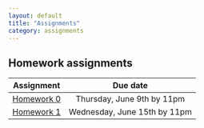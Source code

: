```yaml
---
layout: default
title: "Assignments"
category: assignments
---
```


## Homework assignments

Assignment | Due date
:--------: | :------:
[Homework 0](assign/hw0.html) | Thursday, June 9th by 11pm
[Homework 1](assign/hw1.html) | Wednesday, June 15th by 11pm
